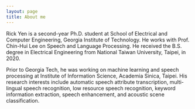 ```yaml
---
layout: page
title: About me
---
```


Rick Yen is a second-year Ph.D. student at School of Electrical and Computer Engineering, Georgia Institute of Technology. He works with Prof. Chin-Hui Lee on Speech and Language Processing. He received the B.S. degree in Electrical Engineering from National Taiwan University, Taipei, in 2020.

Prior to Georgia Tech, he was working on machine learning and speech processing at Institute of Information Science, Academia Sinica, Taipei. His research interests include automatic speech attribute transcription, multi-lingual speech recognition, low resource speech recognition, keyword information extraction, speech enhancement, and acoustic scene classification.
